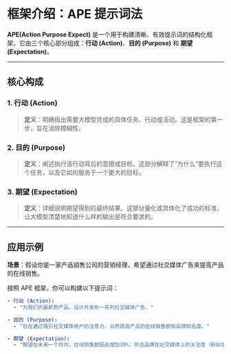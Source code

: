 # 框架介绍：APE 提示词法

**APE(Action Purpose Expect)** 是一个用于构建清晰、有效提示词的结构化框架，它由三个核心部分组成：**行动 (Action)**、**目的 (Purpose)** 和 **期望 (Expectation)**。

---

## 核心构成

### 1. 行动 (Action)
> **定义**：明确指出需要大模型完成的具体任务、行动或活动。这是框架的第一步，旨在消除模糊性。

### 2. 目的 (Purpose)
> **定义**：阐述执行该行动背后的意图或目标。这部分解释了“为什么”要执行这个任务，以及它如何服务于一个更大的目标。

### 3. 期望 (Expectation)
> **定义**：详细说明期望得到的最终结果。这部分量化或具体化了成功的标准，让大模型清楚地知道什么样的输出是符合要求的。

---

## 应用示例

**场景**：假设你是一家产品销售公司的营销经理，希望通过社交媒体广告来提高产品的在线销售。

按照 APE 框架，你可以构建以下提示词：

```yaml
- 行动 (Action): 
  - "为我们的最新款产品，设计并发布一系列社交媒体广告。"

- 目的 (Purpose): 
  - "旨在通过吸引社交媒体用户的注意力，从而提高产品的在线销售额和品牌知名度。"

- 期望 (Expectation): 
  - "期望在未来一个月内，在线销售额因此增加30%，并且品牌在社交媒体上的关注度（粉丝增长和互动率）提高20%。"